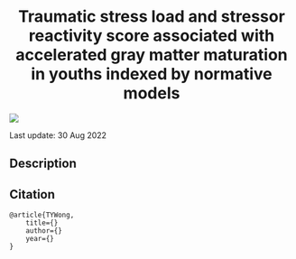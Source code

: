<div align="center">
<!-- Title -->

# Traumatic stress load and stressor reactivity score associated with accelerated gray matter maturation in youths indexed by normative models

<div align="left">
<!-- Badges -->

![](https://img.shields.io/tokei/lines/github.com/kamione/trauma_brainmaturation)

Last update: 30 Aug 2022

<!-- Description -->

## Description

<!-- Citation -->

## Citation

```{bibtex}
@article{TYWong,
    title={}
    author={}
    year={}
}
```
